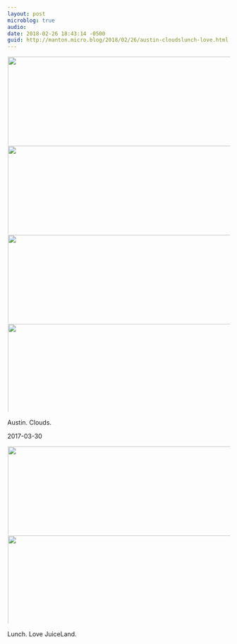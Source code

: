 ```yaml
---
layout: post
microblog: true
audio: 
date: 2018-02-26 18:43:14 -0500
guid: http://manton.micro.blog/2018/02/26/austin-cloudslunch-love.html
---
```


 

<a href="http://manton.micro.blog/uploads/2018/a0c45c3230.jpg"><img src="http://manton.micro.blog/uploads/2018/a0c45c3230.jpg" width="600" height="600" style="display: inline-block; max-height: 200px; width: auto; padding: 1px;" class="sunlit_image" /></a><a href="http://manton.micro.blog/uploads/2018/5e0f6445bd.jpg"><img src="http://manton.micro.blog/uploads/2018/5e0f6445bd.jpg" width="600" height="600" style="display: inline-block; max-height: 200px; width: auto; padding: 1px;" class="sunlit_image" /></a><a href="http://manton.micro.blog/uploads/2018/dbd41fbf9a.jpg"><img src="http://manton.micro.blog/uploads/2018/dbd41fbf9a.jpg" width="600" height="600" style="display: inline-block; max-height: 200px; width: auto; padding: 1px;" class="sunlit_image" /></a><a href="http://manton.micro.blog/uploads/2018/d859f5d328.jpg"><img src="http://manton.micro.blog/uploads/2018/d859f5d328.jpg" width="600" height="600" style="display: inline-block; max-height: 200px; width: auto; padding: 1px;" class="sunlit_image" /></a>

Austin. Clouds.



2017-03-30

<a href="http://manton.micro.blog/uploads/2018/2a64c6fec6.jpg"><img src="http://manton.micro.blog/uploads/2018/2a64c6fec6.jpg" width="600" height="600" style="display: inline-block; max-height: 200px; width: auto; padding: 1px;" class="sunlit_image" /></a><a href="http://manton.micro.blog/uploads/2018/86b8fe51b7.jpg"><img src="http://manton.micro.blog/uploads/2018/86b8fe51b7.jpg" width="600" height="600" style="display: inline-block; max-height: 200px; width: auto; padding: 1px;" class="sunlit_image" /></a>

Lunch. Love JuiceLand.




